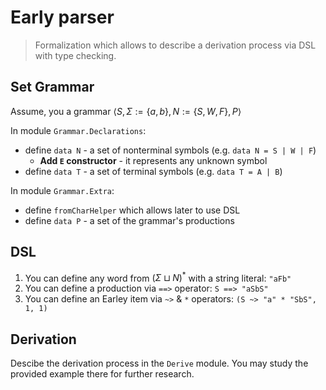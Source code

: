 # Early parser

> Formalization which allows to describe 
a derivation process via DSL with type checking.

## Set Grammar

Assume, you a grammar $\langle S, \Sigma :=\{a, b\}, N := \{S, W, F\}, P \rangle$

In module `Grammar.Declarations`:

* define `data N` - a set of nonterminal symbols (e.g. `data N = S | W | F`)
    * **Add `E` constructor** - it represents any unknown symbol
* define `data T` - a set of terminal symbols (e.g. `data T = A | B`)

In module `Grammar.Extra`:

* define `fromCharHelper` which allows later to use DSL
* define `data P` - a set of the grammar's productions 

## DSL

1. You can define any word from $(\Sigma \sqcup N)^\ast$ with a string literal: `"aFb"`
2. You can define a production via `==>` operator: `S ==> "aSbS"`
3. You can define an Earley item via `~>` & `*` operators: `(S ~> "a" * "SbS", 1, 1)`

## Derivation

Descibe the derivation process in the `Derive` module. You may study the provided example there for further research.

